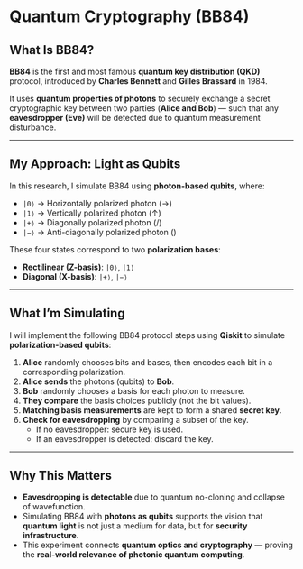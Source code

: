 # Quantum Cryptography (BB84)

## What Is BB84?

**BB84** is the first and most famous **quantum key distribution (QKD)** protocol, introduced by **Charles Bennett** and **Gilles Brassard** in 1984.

It uses **quantum properties of photons** to securely exchange a secret cryptographic key between two parties (**Alice and Bob**) — such that any **eavesdropper (Eve)** will be detected due to quantum measurement disturbance.

---

## My Approach: Light as Qubits

In this research, I simulate BB84 using **photon-based qubits**, where:

- `|0⟩` → Horizontally polarized photon (→)
- `|1⟩` → Vertically polarized photon (↑)
- `|+⟩` → Diagonally polarized photon (/)
- `|−⟩` → Anti-diagonally polarized photon (\)

These four states correspond to two **polarization bases**:
- **Rectilinear (Z-basis)**: `|0⟩`, `|1⟩`
- **Diagonal (X-basis)**: `|+⟩`, `|−⟩`

---

## What I’m Simulating

I will implement the following BB84 protocol steps using **Qiskit** to simulate **polarization-based qubits**:

1. **Alice** randomly chooses bits and bases, then encodes each bit in a corresponding polarization.
2. **Alice sends** the photons (qubits) to **Bob**.
3. **Bob** randomly chooses a basis for each photon to measure.
4. **They compare** the basis choices publicly (not the bit values).
5. **Matching basis measurements** are kept to form a shared **secret key**.
6. **Check for eavesdropping** by comparing a subset of the key.
   - If no eavesdropper: secure key is used.
   - If an eavesdropper is detected: discard the key.

---

## Why This Matters

- **Eavesdropping is detectable** due to quantum no-cloning and collapse of wavefunction.
- Simulating BB84 with **photons as qubits** supports the vision that **quantum light** is not just a medium for data, but for **security infrastructure**.
- This experiment connects **quantum optics and cryptography** — proving the **real-world relevance of photonic quantum computing**.



